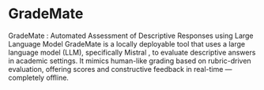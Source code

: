 # GradeMate
GradeMate : Automated Assessment of Descriptive Responses using Large Language Model
GradeMate is a locally deployable tool that uses a large language model (LLM), specifically Mistral , to evaluate descriptive answers in academic settings. It mimics human-like grading based on rubric-driven evaluation, offering scores and constructive feedback in real-time — completely offline.
